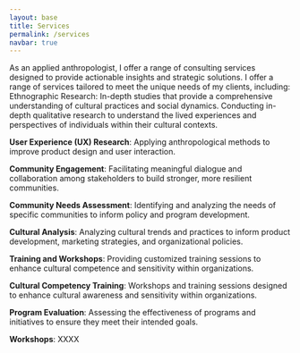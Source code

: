 ```yaml
---
layout: base
title: Services
permalink: /services
navbar: true
---
```


As an applied anthropologist, I offer a range of consulting services designed to provide actionable insights and strategic solutions. I offer a range of services tailored to meet the unique needs of my clients, including:
Ethnographic Research: In-depth studies that provide a comprehensive understanding of cultural practices and social dynamics. Conducting in-depth qualitative research to understand the lived experiences and perspectives of individuals within their cultural contexts.

**User Experience (UX) Research**: Applying anthropological methods to improve product design and user interaction.

**Community Engagement**: Facilitating meaningful dialogue and collaboration among stakeholders to build stronger, more resilient communities.

**Community Needs Assessment**: Identifying and analyzing the needs of specific communities to inform policy and program development.

**Cultural Analysis**: Analyzing cultural trends and practices to inform product development, marketing strategies, and organizational policies.

**Training and Workshops**: Providing customized training sessions to enhance cultural competence and sensitivity within organizations.

**Cultural Competency Training**: Workshops and training sessions designed to enhance cultural awareness and sensitivity within organizations.

**Program Evaluation**: Assessing the effectiveness of programs and initiatives to ensure they meet their intended goals.

**Workshops**: XXXX
